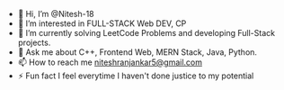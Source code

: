 - 👋 Hi, I’m @Nitesh-18
- 👀 I’m interested in FULL-STACK Web DEV, CP
- 🌱 I’m currently solving LeetCode Problems and developing Full-Stack projects.
- 💬 Ask me about C++, Frontend Web, MERN Stack, Java, Python.
- 📫 How to reach me niteshranjankar5@gmail.com
- ⚡ Fun fact I feel everytime I haven't done justice to my potential 
<!---
Nitesh-18/Nitesh-18 is a ✨ special ✨ repository because its `README.md` (this file) appears on your GitHub profile.
You can click the Preview link to take a look at your changes.
--->
